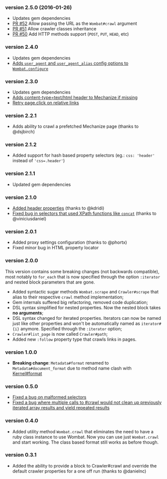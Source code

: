 ### version 2.5.0 (2016-01-26)

* Updates gem dependencies
* [PR #52](https://github.com/felipecsl/wombat/pull/52) Allow passing the URL as the `Wombat#crawl` argument
* [PR #51](https://github.com/felipecsl/wombat/pull/51) Allow crawler classes inheritance
* [PR #50](https://github.com/felipecsl/wombat/pull/50) Add HTTP methods support (`POST`, `PUT`, `HEAD`, etc)

### version 2.4.0

 * Updates gem dependencies
 * [Adds `user_agent` and `user_agent_alias` config options to `Wombat.configure`](https://github.com/felipecsl/wombat/pull/45)

### version 2.3.0

 * Updates gem dependencies
 * [Adds content-type=text/html header to Mechanize if missing](https://github.com/felipecsl/wombat/pull/40)
 * [Retry page.click on relative links](https://github.com/felipecsl/wombat/pull/32)

### version 2.2.1

 * Adds ability to crawl a prefetched Mechanize page (thanks to @dsjbirch)

### version 2.1.2

 * Added support for hash based property selectors (eg.: `css: 'header'` instead of `'css=.header'`)

### version 2.1.1

 * Updated gem dependencies

### version 2.1.0

 * [Added header properties](https://github.com/felipecsl/wombat/pull/11) (thanks to @kdridi)
 * [Fixed bug in selectors that used XPath functions like `concat`](https://github.com/felipecsl/wombat/pull/10) (thanks to @viniciusdaniel)

### version 2.0.1

 * Added proxy settings configuration (thanks to @phortx)
 * Fixed minor bug in HTML property locator

### version 2.0.0

This version contains some breaking changes (not backwards compatible), most notably to `for_each` that is now specified through the option `:iterator` and nested block parameters that are gone.

 * Added syntactic sugar methods `Wombat.scrape` and `Crawler#scrape` that alias to their respective `crawl` method implementation;
 * Gem internals suffered big refactoring, removed code duplication;
 * DSL syntax simplified for nested properties. Now the nested block takes **no arguments**;
 * DSL syntax changed for iterated properties. Iterators can now be named just like other properties and won't be automatically named as `iterator#{i}` anymore. Specified through the `:iterator` option;
 * `Crawler#list_page` is now called `Crawler#path`;
 * Added new `:follow` property type that crawls links in pages.

### version 1.0.0

 * **Breaking change**: `Metadata#format` renamed to `Metadata#document_format` due to method name clash with [Kernel#format](http://www.ruby-doc.org/core-1.9.3/Kernel.html#method-i-format)

### version 0.5.0

 * [Fixed a bug on malformed selectors](https://github.com/felipecsl/wombat/commit/e0f4eec20e1e2bb07a1813a1edd019933edeceaa)
 * [Fixed a bug where multiple calls to #crawl would not clean up previously iterated array results and yield repeated results](https://github.com/felipecsl/wombat/commit/40b09a5bf8b9ba08aa51b6f41f706b7c3c4e4252)

### version 0.4.0

 * Added utility method `Wombat.crawl` that eliminates the need to have a ruby class instance to use Wombat. Now you can use just `Wombat.crawl` and start working. The class based format still works as before though.

### version 0.3.1

 * Added the ability to provide a block to Crawler#crawl and override the default crawler properties for a one off run (thanks to @danielnc)

